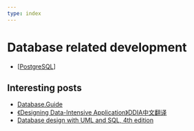 ```yaml
---
type: index
---
```


# Database related development

- [[PostgreSQL]]

## Interesting posts

- [Database.Guide](https://database.guide/)
- [《Designing Data-Intensive Application》DDIA中文翻译](https://github.com/Vonng/ddia)
- [Database design with UML and SQL, 4th edition](https://web.csulb.edu/colleges/coe/cecs/dbdesign/dbdesign.php)

[//begin]: # "Autogenerated link references for markdown compatibility"
[PostgreSQL]: PostgreSQL.md "PostgreSQL"
[//end]: # "Autogenerated link references"
